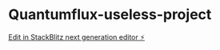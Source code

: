# Quantumflux-useless-project

[Edit in StackBlitz next generation editor ⚡️](https://stackblitz.com/~/github.com/SangeerthPB/Quantumflux-useless-project)